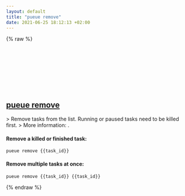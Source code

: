 ```yaml
---
layout: default
title: "pueue remove"
date: 2021-06-25 18:12:13 +02:00
---
```

{% raw %}
<h2 id="pueue-remove">
  <a href="/en/common/pueue-remove.html">pueue remove</a> <a href="#pueue-remove"><svg class="icon">
    <use href="/assets/images/unicode_sprite.svg#link" />
  </svg></a>
</h2>
> Remove tasks from the list. Running or paused tasks need to be killed first.
> More information: <https://github.com/Nukesor/pueue>.

#### Remove a killed or finished task:
```shell
pueue remove {{task_id}}
```
#### Remove multiple tasks at once:
```shell
pueue remove {{task_id}} {{task_id}}
```
{% endraw %}